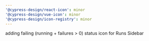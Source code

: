 ```yaml
---
'@cypress-design/react-icon': minor
'@cypress-design/vue-icon': minor
'@cypress-design/icon-registry': minor
---
```


adding failing (running + failures > 0) status icon for Runs Sidebar
